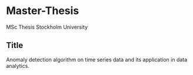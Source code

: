 # Master-Thesis
MSc Thesis Stockholm University

## Title
Anomaly detection algorithm on time series data and its application in data analytics.
